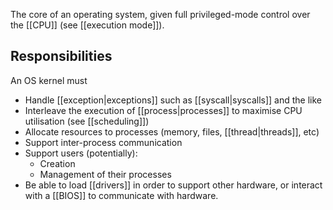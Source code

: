 The core of an operating system, given full privileged-mode control over the [[CPU]] (see [[execution mode]]).

## Responsibilities

An OS kernel must
- Handle [[exception|exceptions]] such as [[syscall|syscalls]] and the like
- Interleave the execution of [[process|processes]] to maximise CPU utilisation (see [[scheduling]])
- Allocate resources to processes (memory, files, [[thread|threads]], etc)
- Support inter-process communication
- Support users (potentially):
	- Creation
	- Management of their processes
- Be able to load [[drivers]] in order to support other hardware, or interact with a [[BIOS]] to communicate with hardware.